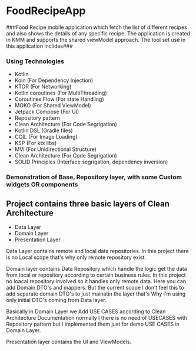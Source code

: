 # FoodRecipeApp
###Food Recipe mobile application which fetch the list of different recipes and also shows the details of any specific recipe. The application is created in KMM and supports the shared viewModel approach. The tool set use in this application inclides###
### Using Technologies ###
* Kotlin
* Koin (For Dependency Injection)
* KTOR (For Networking)
* Kotlin coroutines (For MultiThreading)
* Coroutines Flow (For state Handling)
* MOKO (For Shared ViewModel)
* Jetpack Compose (For UI)
* Repository pattern
* Clean Architecture (For Code Segrigation)
* Kotlin DSL (Gradle files)
* COIL (For Image Loading)
* KSP (For ktx libs)
* MVI  (For Unidirectional Structure)
* Clean Architecture (For Code Segrigation)
* SOLID Principles (Interface segrigation, dependency inversion)

### Demonstration of Base, Repository layer, with some Custom widgets OR components ###

## Project contains three basic layers of Clean Architecture ##
* Data Layer
* Domain Layer
* Presentation Layer

Data Layer contains remote and local data repositories. In this project there is no Local scope that's why only remote repository exist.

Domain layer contains Data Repository which handle the logic get the data from local or repository according to certain business rules. In this project no loacal repository involved so it handles only remote data. Here you can add Domain DTO's and mappers. But the current scope I don’t feel this to add separate domain DTO's to just mainatin the layer that's Why i'm using only initial DTO's coming from Data layer.

Basically in Domain Layer we Add USE CASES according to Clean Architecture Documentation normally I there is no need of USECASES with Repository pattern but I implemented them just for demo  USE CASES in Domain Layer.

Presentation layer contains the UI and ViewModels. 

